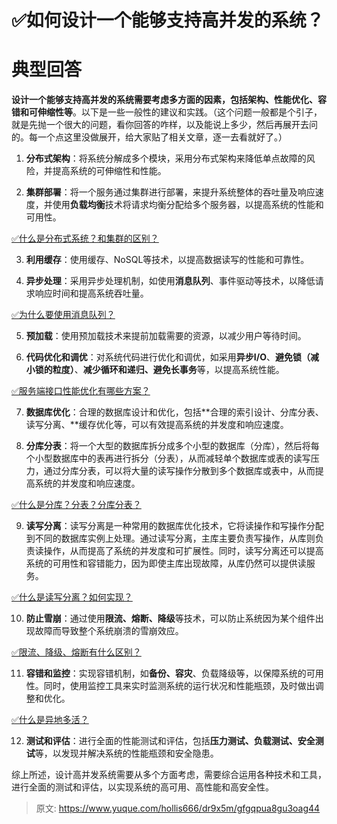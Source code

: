 # ✅如何设计一个能够支持高并发的系统？


# 典型回答

**设计一个能够支持高并发的系统需要考虑多方面的因素，包括架构、性能优化、容错和可伸缩性等**。以下是一些一般性的建议和实践。（这个问题一般都是个引子，就是先抛一个很大的问题，看你回答的咋样，以及能说上多少，然后再展开去问的。每一个点这里没做展开，给大家贴了相关文章，逐一去看就好了。）

1. **分布式架构**：将系统分解成多个模块，采用分布式架构来降低单点故障的风险，并提高系统的可伸缩性和性能。

2. **集群部署**：将一个服务通过集群进行部署，来提升系统整体的吞吐量及响应速度，并使用**负载均衡**技术将请求均衡分配给多个服务器，以提高系统的性能和可用性。

[✅什么是分布式系统？和集群的区别？](https://www.yuque.com/hollis666/dr9x5m/nhfl6i?view=doc_embed)

3. **利用缓存**：使用缓存、NoSQL等技术，以提高数据读写的性能和可靠性。

4. **异步处理**：采用异步处理机制，如使用**消息队列**、事件驱动等技术，以降低请求响应时间和提高系统吞吐量。

[✅为什么要使用消息队列？](https://www.yuque.com/hollis666/dr9x5m/czmbha1fgu6yzz0m?view=doc_embed)

5. **预加载**：使用预加载技术来提前加载需要的资源，以减少用户等待时间。

6. **代码优化和调优**：对系统代码进行优化和调优，如采用**异步I/O**、**避免锁（减小锁的粒度）**、**减少循环和递归、避免长事务**等，以提高系统性能。

[✅服务端接口性能优化有哪些方案？](https://www.yuque.com/hollis666/dr9x5m/ifuuagaqo3yd8vqb?view=doc_embed)

7. **数据库优化**：合理的数据库设计和优化，包括**合理的索引设计、分库分表、读写分离、**缓存优化等，可以有效提高系统的并发度和响应速度。

8. **分库分表**：将一个大型的数据库拆分成多个小型的数据库（分库），然后将每个小型数据库中的表再进行拆分（分表），从而减轻单个数据库或表的读写压力，通过分库分表，可以将大量的读写操作分散到多个数据库或表中，从而提高系统的并发度和响应速度。

[✅什么是分库？分表？分库分表？](https://www.yuque.com/hollis666/dr9x5m/wpus0g?view=doc_embed)

9. **读写分离**：读写分离是一种常用的数据库优化技术，它将读操作和写操作分配到不同的数据库实例上处理。通过读写分离，主库主要负责写操作，从库则负责读操作，从而提高了系统的并发度和可扩展性。同时，读写分离还可以提高系统的可用性和容错能力，因为即使主库出现故障，从库仍然可以提供读服务。

[✅什么是读写分离？如何实现？](https://www.yuque.com/hollis666/dr9x5m/qdh6cgxyvvqrmkc8?view=doc_embed)

10. **防止雪崩**：通过使用**限流、熔断、降级**等技术，可以防止系统因为某个组件出现故障而导致整个系统崩溃的雪崩效应。

[✅限流、降级、熔断有什么区别？](https://www.yuque.com/hollis666/dr9x5m/etgovbs6bgphlqso?view=doc_embed)

11. **容错和监控**：实现容错机制，如**备份、容灾**、负载降级等，以保障系统的可用性。同时，使用监控工具来实时监测系统的运行状况和性能瓶颈，及时做出调整和优化。

[✅什么是异地多活？](https://www.yuque.com/hollis666/dr9x5m/nu68owhf7qdgdya8?view=doc_embed)

12. **测试和评估**：进行全面的性能测试和评估，包括**压力测试、负载测试、安全测试**等，以发现并解决系统的性能瓶颈和安全隐患。

综上所述，设计高并发系统需要从多个方面考虑，需要综合运用各种技术和工具，进行全面的测试和评估，以实现系统的高可用、高性能和高安全性。


> 原文: <https://www.yuque.com/hollis666/dr9x5m/gfgqpua8gu3oag44>